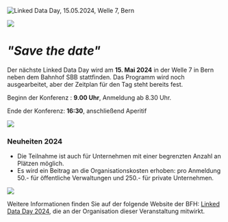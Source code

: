![Linked Data Day, 15.05.2024, Welle 7, Bern](/static-assets/img/linked-data-day-2024-fr.png)

![   ](/static-assets/img/white-space-2.jpg)

# *"Save the date"*

Der nächste Linked Data Day wird am **15. Mai 2024** in der Welle 7 in Bern neben dem Bahnhof SBB stattfinden. Das Programm wird noch ausgearbeitet, aber der Zeitplan für den Tag steht bereits fest.

Beginn der Konferenz : **9.00 Uhr**, Anmeldung ab 8.30 Uhr.

Ende der Konferenz: **16:30**, anschließend Aperitif

![   ](/static-assets/img/white-space-2.jpg)

### Neuheiten 2024

* Die Teilnahme ist auch für Unternehmen mit einer begrenzten Anzahl an Plätzen möglich.
* Es wird ein Beitrag an die Organisationskosten erhoben: pro Anmeldung 50.- für öffentliche Verwaltungen und 250.- für private Unternehmen.

![   ](/static-assets/img/white-space-2.jpg)

Weitere Informationen finden Sie auf der folgende Website der BFH: [Linked Data Day 2024](https://www.bfh.ch/de/aktuell/fachveranstaltungen/linked-data-day-2024/), die an der Organisation dieser Veranstaltung mitwirkt.
